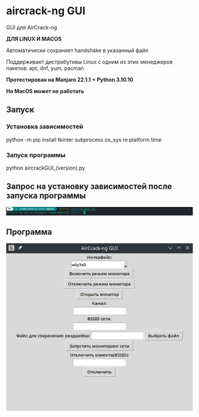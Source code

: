 # aircrack-ng GUI
GUI для AirCrack-ng

**ДЛЯ LINUX И MACOS**

Автоматически сохраняет handshake в указанный файл

Поддерживает дистрибутивы Linux с одним из этих менеджеров пакетов: apt, dnf, yum, pacman

**Протестирован на Manjaro 22.1.1 + Python 3.10.10**

**На MacOS может не работать**

## Запуск
### Установка зависимостей
python -m pip install tkinter subprocess os_sys re platform time
### Запуск программы
python aircrackGUI_(version).py

## Запрос на установку зависимостей после запуска  программы

![Установка зависимостей после запуска программы](https://raw.githubusercontent.com/UnknownKriodluk/aircrackGUI/images/%D0%B7%D0%B0%D0%BF%D1%83%D1%81%D0%BA%D0%BF%D1%80%D0%BE%D0%B3%D0%B8.png?raw)

## Программа

![Программа](https://raw.githubusercontent.com/UnknownKriodluk/aircrackGUI/images/%D0%BF%D1%80%D0%BE%D0%B3%D0%B0.png)
